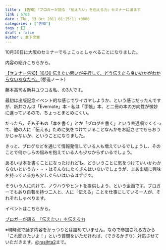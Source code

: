 ```yaml
---
title : 【告知】『ブロガーが語る　「伝えたい」を伝える力』セミナーに出ます
link : 6703
date : Thu, 13 Oct 2011 01:15:11 +0000
categories : ["告知"]
tags : []
draft : false
author : 倉下忠憲
---
```


10月30日に大阪のセミナーでちょこっとしゃべることになりました。

内容の紹介こちらから。

<a href="http://souzou.fuzimoto.info/2011/10/1030.html">【セミナー告知】10/30 伝えたい思いが先行して、どう伝えたら良いのかがわからないあなたへ。</a>（想造ノート）

藤本高司＆新井ユウコ＆私、の3人です。

最初は出版記念イベント的な感じでワイガヤしようか、という感じだったんですが、新井さんは「Evernote」本・私は「手帳」本、と二冊の本の方向性が微妙に違っているので、ちょっとまとめにくい。

だったら、そもそもの「本を書く」とか「ブログを書く」という共通項でくくって、他の人に「伝える」ために気をつけていることなんかをお話させてもらおうかじゃないか、ということになりました。

きっと、ブログなどを通じて情報発信している人も増えているでしょうし、そのことで何かしらの悩みを抱えている人も少なからずいるでしょう。

あるいは本を書くことになったけれども、どういうことに気をつけていいかわからないという方・・・はそんなにたくさんはいないでしょうが、まあ出版に興味を持っている方も少しぐらいはいるはずです。

そういう人に向けて、ノウハウやヒントを提供しよう、という企画です。ブロガーでもあり自著を持つ二人と、人に「伝える」ことを仕事にしている一人が、それぞれしゃべります。

イベントはこちらから。

<a href="http://kokucheese.com/event/index/19054/">ブロガーが語る　「伝えたい」を伝える力</a>

※現時点で話す内容をかっつりとは詰めていません。なので参加される方から「これ聞きたいよ！」という質問をいただければ、（できるかぎり）対応させていただきます。<a href="http://twitter.com/#!/rashita2">@rasihta2</a>まで。

